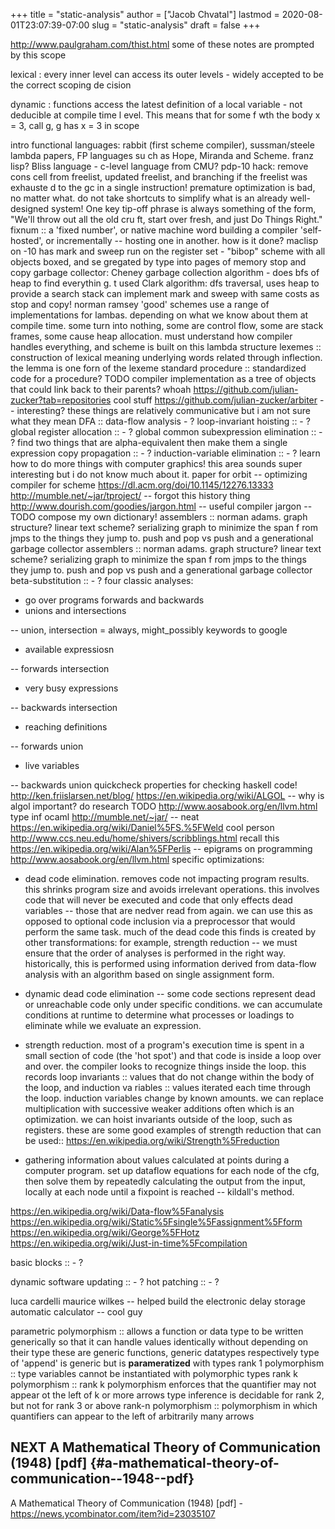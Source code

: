 +++
title = "static-analysis"
author = ["Jacob Chvatal"]
lastmod = 2020-08-01T23:07:39-07:00
slug = "static-analysis"
draft = false
+++

<http://www.paulgraham.com/thist.html> some of these notes are prompted by this
scope

lexical
: every inner level can access its outer levels - widely accepted to be the correct scoping de    cision

dynamic
: functions access the latest definition of a local variable - not deducible at compile time l    evel. This means that for some f wth the body x = 3, call g, g has x = 3 in scope

intro functional languages: rabbit (first scheme compiler), sussman/steele lambda papers, FP languages su    ch as Hope, Miranda and Scheme. franz lisp? Bliss language - c-level language from CMU?
pdp-10 hack: remove cons cell from freelist, updated freelist, and branching if the freelist was exhauste    d to the gc in a single instruction!
premature optimization is bad, no matter what. do not take shortcuts to simplify what is an already well-    designed system! One key tip-off phrase is always something of the form, "We'll throw out all the old cru    ft, start over fresh, and just Do Things Right."
fixnum :: a 'fixed number', or native machine word building a compiler 'self-hosted', or incrementally -- hosting one in another. how is it done?
maclisp on -10 has mark and sweep run on the register set - "bibop" scheme with all objects boxed, and se    gregated by type into pages of memory stop and copy garbage collector: Cheney garbage collection algorithm - does bfs of heap to find everythin    g. t used Clark algorithm: dfs traversal, uses heap to provide a search stack
can implement mark and sweep with same costs as stop and copy! norman ramsey
'good' schemes use a range of implementations for lambas. depending on what we know about them at compile     time. some turn into nothing, some are control flow, some are stack frames, some cause heap allocation.     must understand how compiler handles everything, and scheme is built on this lambda structure
lexemes :: construction of lexical meaning underlying words related through inflection. the lemma is one     forn of the lexeme standard procedure :: standardized code for a procedure? TODO
compiler implementation as a tree of objects that could link back to their parents? whoah
<https://github.com/julian-zucker?tab=repositories> cool stuff <https://github.com/julian-zucker/arbiter> -- interesting?
these things are relatively communicative but i am not sure what they mean
DFA :: data-flow analysis - ? loop-invariant hoisting :: - ?
global register allocation :: - ? global common subexpression elimination :: - ? find two things that are alpha-equivalent then make them a     single expression
copy propagation :: - ? induction-variable elimination :: - ?
learn how to do more things with computer graphics! this area sounds super interesting but i do not know     much about it.
paper for orbit -- optimizing compiler for scheme <https://dl.acm.org/doi/10.1145/12276.13333> <http://mumble.net/~jar/tproject/> -- forgot this history thing
<http://www.dourish.com/goodies/jargon.html> -- useful compiler jargon -- TODO compose my own dictionary!
assemblers :: norman adams. graph structure? linear text scheme? serializing graph to minimize the span f    rom jmps to the things they jump to. push and pop vs push and a generational garbage collector
assemblers :: norman adams. graph structure? linear text scheme? serializing graph to minimize the span f    rom jmps to the things they jump to.
push and pop vs push and a generational garbage collector
beta-substitution :: - ?
four classic analyses:

-   go over programs forwards and backwards
-   unions and intersections

-- union, intersection = always, might\_possibly
keywords to google

-   available expressiosn

-- forwards intersection

-   very busy expressions

-- backwards intersection

-   reaching definitions

-- forwards union

-   live variables

-- backwards union
quickcheck properties for checking haskell code!
<http://ken.friislarsen.net/blog/>
<https://en.wikipedia.org/wiki/ALGOL> -- why is algol important? do research TODO
<http://www.aosabook.org/en/llvm.html>
type inf ocaml
<http://mumble.net/~jar/> -- neat
<https://en.wikipedia.org/wiki/Daniel%5FS.%5FWeld> cool person
<http://www.ccs.neu.edu/home/shivers/scribblings.html> recall this
<https://en.wikipedia.org/wiki/Alan%5FPerlis> -- epigrams on programming
<http://www.aosabook.org/en/llvm.html>
specific optimizations:

-   dead code elimination. removes code not impacting program results. this
    shrinks program size and avoids irrelevant operations. this involves code
    that will never be executed and code that only effects dead variables --
    those that are nedver read from again. we can use this as opposed to optional
    code inclusion via a preprocessor that would perform the same task. much
    of the dead code this finds is created by other transformations: for
    example, strength reduction -- we must ensure that the order of analyses is
    performed in the right way. historically, this is performed using
    information derived from data-flow analysis with an algorithm based on
    single assignment form.

-   dynamic dead code elimination -- some code sections represent dead or
    unreachable code only under specific conditions. we can accumulate
    conditions at runtime to determine what processes or loadings to eliminate
    while we evaluate an expression.
-   strength reduction. most of a program's execution time is spent in a small
    section of code (the 'hot spot') and that code is inside a loop over and over.
    the compiler looks to recognize things inside the loop. this records loop
    invariants :: values that do not change within the body of the loop, and
    induction va    riables :: values iterated each time through the loop.
    induction variables change by known amounts.  we     can replace
    multiplication with successive weaker additions often which is an
    optimization. we can hoist     invariants outside of the loop, such as
    registers. these are some good examples of strength reduction that can be
    used:: <https://en.wikipedia.org/wiki/Strength%5Freduction>

-   gathering information about values calculated at points
    during a computer program.     set up dataflow equations for each node of the
    cfg, then solve them by repeatedly calculating the output     from the input,
    locally at each node until a fixpoint is reached -- kildall's method.

<https://en.wikipedia.org/wiki/Data-flow%5Fanalysis>
<https://en.wikipedia.org/wiki/Static%5Fsingle%5Fassignment%5Fform>
<https://en.wikipedia.org/wiki/George%5FHotz>
<https://en.wikipedia.org/wiki/Just-in-time%5Fcompilation>

basic blocks :: - ?

dynamic software updating :: - ?
hot patching :: - ?

luca cardelli
maurice wilkes -- helped build the electronic delay storage automatic calculator
-- cool guy

parametric polymorphism :: allows a function or data type to be written
generically so that it can handle values identically without depending on
their type these are generic functions, generic datatypes respectively
type of 'append' is generic but is **parameratized** with types rank 1
polymorphism :: type variables cannot be instantiated with polymorphic types
rank k polymorphism :: rank k polymorphism enforces that the quantifier may not
appear ot the left of k or more arrows type inference is decidable
for rank 2, but not for rank 3 or above
rank-n polymorphism :: polymorphism in which quantifiers can appear to the left
of arbitrarily many arrows


## <span class="org-todo todo NEXT">NEXT</span> A Mathematical Theory of Communication (1948) [pdf] {#a-mathematical-theory-of-communication--1948--pdf}

A Mathematical Theory of Communication (1948) [pdf] - <https://news.ycombinator.com/item?id=23035107>
